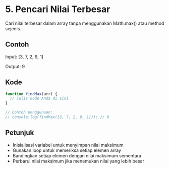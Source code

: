 # 5. Pencari Nilai Terbesar

Cari nilai terbesar dalam array tanpa menggunakan Math.max() atau method sejenis.

## Contoh

Input: [3, 7, 2, 9, 1]

Output: 9

## Kode

```javascript
function findMax(arr) {
  // Tulis kode Anda di sini
}

// Contoh penggunaan:
// console.log(findMax([3, 7, 2, 9, 1])); // 9
```

## Petunjuk
- Inisialisasi variabel untuk menyimpan nilai maksimum
- Gunakan loop untuk memeriksa setiap elemen array
- Bandingkan setiap elemen dengan nilai maksimum sementara
- Perbarui nilai maksimum jika menemukan nilai yang lebih besar
